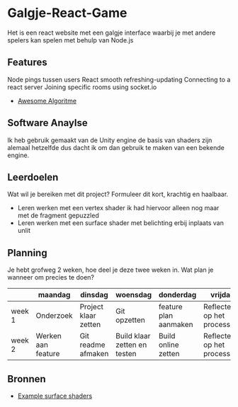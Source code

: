 # Galgje-React-Game

Het is een react website met een galgje interface waarbij je met andere spelers kan spelen met behulp van Node.js 

## Features
Node pings tussen users
React smooth refreshing-updating
Connecting to a react server
Joining specific rooms using socket.io

- [Awesome Algoritme](link)

## Software Anaylse 
Ik heb gebruik gemaakt van de Unity engine de basis van shaders zijn alemaal hetzelfde dus dacht ik om dan gebruik te maken van een bekende engine. 

## Leerdoelen 
Wat wil je bereiken met dit project? Formuleer dit kort, krachtig en haalbaar.
- Leren werken met een vertex shader ik had hiervoor alleen nog maar met de fragment gepuzzled
- Leren werken met een surface shader met belichting erbij inplaats van unlit

## Planning 
Je hebt grofweg 2 weken, hoe deel je deze twee weken in. Wat plan je wanneer om precies te doen?

| | maandag | dinsdag | woensdag | donderdag | vrijdag |
| --- | --- | --- | --- | --- | --- |
|week 1 | Onderzoek | Project klaar zetten | Git opzetten | feature plan aanmaken | Reflecteren op het process |
|week 2 | Werken aan feature | Git readme afmaken | Build klaar zetten en testen | Build online zetten | Reflecteren op het process |

## Bronnen

- [Example surface shaders](https://docs.unity3d.com/Manual/SL-SurfaceShaderExamples.html)
